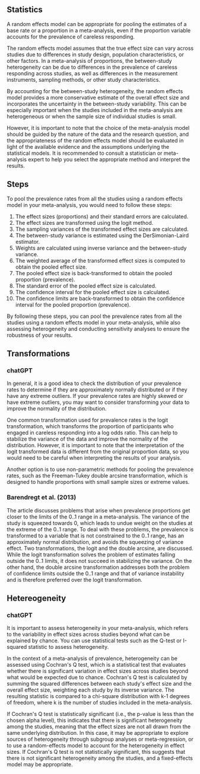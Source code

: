 ## Statistics
A random effects model can be appropriate for pooling the estimates of a base rate or a proportion in a meta-analysis, even if the proportion variable accounts for the prevalence of careless responding.

The random effects model assumes that the true effect size can vary across studies due to differences in study design, population characteristics, or other factors. In a meta-analysis of proportions, the between-study heterogeneity can be due to differences in the prevalence of careless responding across studies, as well as differences in the measurement instruments, sampling methods, or other study characteristics.

By accounting for the between-study heterogeneity, the random effects model provides a more conservative estimate of the overall effect size and incorporates the uncertainty in the between-study variability. This can be especially important when the studies included in the meta-analysis are heterogeneous or when the sample size of individual studies is small.

However, it is important to note that the choice of the meta-analysis model should be guided by the nature of the data and the research question, and the appropriateness of the random effects model should be evaluated in light of the available evidence and the assumptions underlying the statistical models. It is recommended to consult a statistician or meta-analysis expert to help you select the appropriate method and interpret the results.

## Steps
To pool the prevalence rates from all the studies using a random effects model in your meta-analysis, you would need to follow these steps:

1. The effect sizes (proportions) and their standard errors are calculated.
2. The effect sizes are transformed using the logit method.
3. The sampling variances of the transformed effect sizes are calculated.
4. The between-study variance is estimated using the DerSimonian-Laird estimator.
5. Weights are calculated using inverse variance and the between-study variance.
6. The weighted average of the transformed effect sizes is computed to obtain the pooled effect size.
7. The pooled effect size is back-transformed to obtain the pooled proportion (prevalence).
8. The standard error of the pooled effect size is calculated.
9. The confidence interval for the pooled effect size is calculated.
10. The confidence limits are back-transformed to obtain the confidence interval for the pooled proportion (prevalence).

By following these steps, you can pool the prevalence rates from all the studies using a random effects model in your meta-analysis, while also assessing heterogeneity and conducting sensitivity analyses to ensure the robustness of your results.


## Transformations
### chatGPT 
In general, it is a good idea to check the distribution of your prevalence rates to determine if they are approximately normally distributed or if they have any extreme outliers. If your prevalence rates are highly skewed or have extreme outliers, you may want to consider transforming your data to improve the normality of the distribution.

One common transformation used for prevalence rates is the logit transformation, which transforms the proportion of participants who engaged in careless responding into a log odds ratio. This can help to stabilize the variance of the data and improve the normality of the distribution. However, it is important to note that the interpretation of the logit transformed data is different from the original proportion data, so you would need to be careful when interpreting the results of your analysis.

Another option is to use non-parametric methods for pooling the prevalence rates, such as the Freeman-Tukey double arcsine transformation, which is designed to handle proportions with small sample sizes or extreme values.

### Barendregt et al. (2013)
The article discusses problems that arise when prevalence proportions get closer to the limits of the 0..1 range in a meta-analysis. The variance of the study is squeezed towards 0, which leads to undue weight on the studies at the extreme of the 0..1 range. To deal with these problems, the prevalence is transformed to a variable that is not constrained to the 0..1 range, has an approximately normal distribution, and avoids the squeezing of variance effect. Two transformations, the logit and the double arcsine, are discussed. While the logit transformation solves the problem of estimates falling outside the 0..1 limits, it does not succeed in stabilizing the variance. On the other hand, the double arcsine transformation addresses both the problem of confidence limits outside the 0..1 range and that of variance instability and is therefore preferred over the logit transformation.


## Hetereogeneity
### chatGPT
It is important to assess heterogeneity in your meta-analysis, which refers to the variability in effect sizes across studies beyond what can be explained by chance. You can use statistical tests such as the Q-test or I-squared statistic to assess heterogeneity.

In the context of a meta-analysis of prevalence, heterogeneity can be assessed using Cochran's Q test, which is a statistical test that evaluates whether there is significant variation in effect sizes across studies beyond what would be expected due to chance. Cochran's Q test is calculated by summing the squared differences between each study's effect size and the overall effect size, weighting each study by its inverse variance. The resulting statistic is compared to a chi-square distribution with k-1 degrees of freedom, where k is the number of studies included in the meta-analysis.

If Cochran's Q test is statistically significant (i.e., the p-value is less than the chosen alpha level), this indicates that there is significant heterogeneity among the studies, meaning that the effect sizes are not all drawn from the same underlying distribution. In this case, it may be appropriate to explore sources of heterogeneity through subgroup analyses or meta-regression, or to use a random-effects model to account for the heterogeneity in effect sizes. If Cochran's Q test is not statistically significant, this suggests that there is not significant heterogeneity among the studies, and a fixed-effects model may be appropriate.